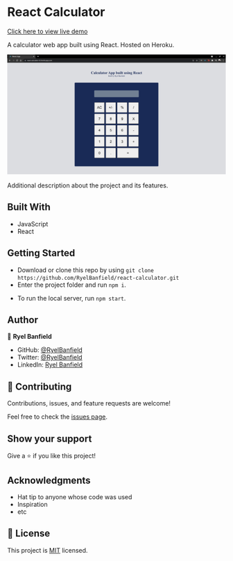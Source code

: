 # React Calculator

[Click here to view live demo](https://react-calculator-rb.herokuapp.com/)

A calculator web app built using React. Hosted on Heroku. 

![screenshot](./Screenshot.png)

Additional description about the project and its features.

## Built With
- JavaScript
- React

## Getting Started
- Download or clone this repo by using `git clone https://github.com/RyelBanfield/react-calculator.git`
- Enter the project folder and run `npm i`.
<!-- - To run the tests, run `npm run test`. -->
- To run the local server, run `npm start`.

## Author
👤 **Ryel Banfield**
- GitHub: [@RyelBanfield](https://github.com/ryelbanfield)
- Twitter: [@RyelBanfield](https://twitter.com/ryelbanfield)
- LinkedIn: [Ryel Banfield](https://www.linkedin.com/in/ryel-banfield/)

## 🤝 Contributing
Contributions, issues, and feature requests are welcome!

Feel free to check the [issues page](../../issues/).

## Show your support
Give a ⭐️ if you like this project!

## Acknowledgments
- Hat tip to anyone whose code was used
- Inspiration
- etc

## 📝 License
This project is [MIT](LICENSE) licensed.
